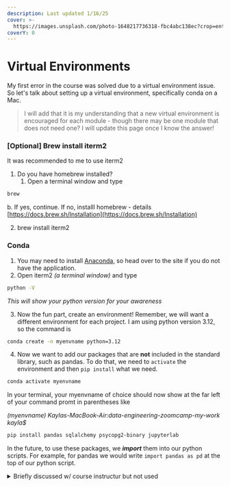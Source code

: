 ```yaml
---
description: Last updated 1/16/25
cover: >-
  https://images.unsplash.com/photo-1648217736318-fbc4abc138ec?crop=entropy&cs=srgb&fm=jpg&ixid=M3wxOTcwMjR8MHwxfHNlYXJjaHwxfHxjb2ZmZWUlMjBib29rfGVufDB8fHx8MTczNzA4NjcxMHww&ixlib=rb-4.0.3&q=85
coverY: 0
---
```


# Virtual Environments

My first error in the course was solved due to a virtual environment issue. So let's talk about setting up a virtual environment, specifically conda on a Mac.

> I will add that it is my understanding that a new virtual environment is encouraged for each module - though there may be one module that does not need one? I will update this page once I know the answer!

### \[Optional] Brew install iterm2&#x20;

It was recommended to me to use iterm2&#x20;

1. Do you have homebrew installed?
   1. Open a terminal window and type

```bash
brew
```

&#x20;       b. If yes, continue. If no, installl homebrew - details [https://docs.brew.sh/Installation](https://docs.brew.sh/Installation)

2. brew install iterm2

&#x20;

### Conda

1. You may need to install [Anaconda](https://docs.anaconda.com/anaconda/install/), so head over to the site if you do not have the application.
2. Open iterm2 _(a terminal window)_ and type

```bash
python -V
```

_This will show your python version for your awareness_

3. Now the fun part, create an environment! Remember, we will want a different environment for each project. I am using python version 3.12, so the command is

```bash
conda create -n myenvname python=3.12
```

4. Now we want to add our packages that are **not** included in the standard library, such as pandas. To do that, we need to `activate` the environment and then `pip install` what we need.

```bash
conda activate myenvname
```

In your terminal, your myenvname of choice should now show at the far left of your command promt in parentheses like&#x20;

_(myenvname) Kaylas-MacBook-Air:data-engineering-zoomcamp-my-work kayla$_

```bash
pip install pandas sqlalchemy psycopg2-binary jupyterlab
```



In the future, to use these packages, we _**import**_ them into our python scripts. For example, for pandas we would write `import pandas as pd` at the top of our python script.



<details>

<summary>Briefly discussed w/ course instructur but not used</summary>

1. UV - [https://docs.astral.sh/uv/getting-started/installation/#pypi](https://docs.astral.sh/uv/getting-started/installation/#pypi)
2.

</details>



